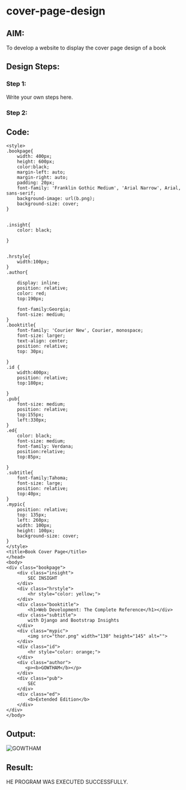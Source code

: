 # cover-page-design
## AIM:
To develop a website to display the cover page design of a book

## Design Steps:

### Step 1:
Write your own steps here.
### Step 2:

## Code:
```
<style>
.bookpage{
    width: 400px;
    height: 600px;
    color:black;
    margin-left: auto;
    margin-right: auto;
    padding: 20px;
    font-family: 'Franklin Gothic Medium', 'Arial Narrow', Arial, sans-serif;
    background-image: url(b.png);
    background-size: cover;
}
    

.insight{
    color: black;

}


.hrstyle{
    width:100px;
}
.author{

    display: inline;
    position: relative;
    color: red;
    top:190px;
    
    font-family:Georgia;
    font-size: medium;
}
.booktitle{
    font-family: 'Courier New', Courier, monospace;
    font-size: larger;
    text-align: center;
    position: relative;
    top: 30px;

}
.id {
    width:400px;
    position: relative;
    top:180px;
    
}
.pub{
    font-size: medium;
    position: relative;
    top:155px;
    left:330px;
}
.ed{
    color: black;
    font-size: medium;
    font-family: Verdana;
    position:relative;
    top:85px;

}
.subtitle{
    font-family:Tahoma;
    font-size: large;
    position: relative;
    top:40px;
}
.mypic{
    position: relative;
    top: 135px;
    left: 260px;
    width: 100px;
    height: 100px;
    background-size: cover;
}
</style>
<title>Book Cover Page</title>
</head>
<body>
<div class="bookpage">
    <div class="insight">
        SEC INSIGHT
    </div>
    <div class="hrstyle">
        <hr style="color: yellow;">
    </div>
    <div class="booktitle">
        <h1>Web Development: The Complete Reference</h1></div>
    <div class="subtitle">
        with Django and Bootstrap Insights
    </div>
    <div class="mypic">
        <img src="thor.png" width="130" height="145" alt="">
    </div>
    <div class="id">
        <hr style="color: orange;">
    </div>
    <div class="author">
       <p><b>GOWTHAM</b></p>
    </div>
    <div class="pub">
        SEC
    </div>
    <div class="ed">
        <b>Extended Edition</b>
    </div>
</div>
</body>
```
## Output:
![GOWTHAM](https://github.com/Gowtham-jk/coverpage/assets/149857834/2b2526b3-5427-4607-909d-23a68a3aacf7)


## Result:
HE PROGRAM WAS EXECUTED SUCCESSFULLY.
